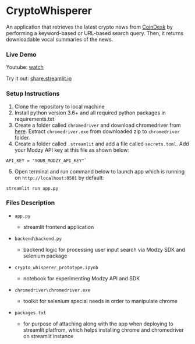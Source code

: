 # CryptoWhisperer
An application that retrieves the latest crypto news from [CoinDesk](https://www.coindesk.com/) by performing a keyword-based or URL-based search query. Then, it returns downloadable vocal summaries of the news.

### Live Demo
Youtube: [watch](https://youtu.be/8YNNACps7Yo)

Try it out: [share.streamlit.io](https://share.streamlit.io/ivanlaulintiong/cryptowhisperer/main/app.py)


### Setup Instructions
1. Clone the repository to local machine
2. Install python version 3.6+ and all required python packages in requirements.txt
3. Create a folder called `chromedriver` and download chromedriver from [here](https://chromedriver.chromium.org/downloads). Extract `chromedriver.exe` from downloaded zip to `chromedriver` folder.
4. Create a folder called `.streamlit` and add a file called `secrets.toml`. Add your Modzy API key at this file as shown below:
```
API_KEY = "YOUR_MODZY_API_KEY"`
```
5. Open terminal and run command below to launch app which is running on `http://localhost:8501` by default:
```
streamlit run app.py
``` 

### Files Description
- `app.py`
    - streamlit frontend application

- `backend\backend.py`
    - backend logic for processing user input search via Modzy SDK and selenium package

- `crypto_whisperer_prototype.ipynb`
    - notebook for experimenting Modzy API and SDK
- `chromedriver\chromedriver.exe`
    - toolkit for selenium special needs in order to manipulate chrome

- `packages.txt`
    - for purpose of attaching along with the app when deploying to streamlit platfrom, which helps installing chrome and chromedriver on streamlit instance